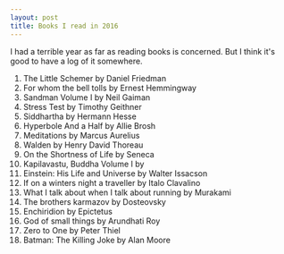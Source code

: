 ```yaml
---
layout: post
title: Books I read in 2016
---
```


I had a terrible year as far as reading books is concerned. But I think it's good to have a log of it somewhere. 

1. The Little Schemer by Daniel Friedman
2. For whom the bell tolls by Ernest Hemmingway
3. Sandman Volume I by Neil Gaiman
4. Stress Test by Timothy Geithner
5. Siddhartha by Hermann Hesse
6. Hyperbole And a Half by Allie Brosh
7. Meditations by Marcus Aurelius
8. Walden by Henry David Thoreau
9. On the Shortness of Life by Seneca
10. Kapilavastu, Buddha Volume I by 
11. Einstein: His Life and Universe by Walter Issacson
12. If on a winters night a traveller by Italo Clavalino
13. What I talk about when I talk about running by Murakami
14. The brothers karmazov by Dosteovsky
15. Enchiridion by Epictetus
16. God of small things by Arundhati Roy
17. Zero to One by Peter Thiel
18. Batman: The Killing Joke by Alan Moore
